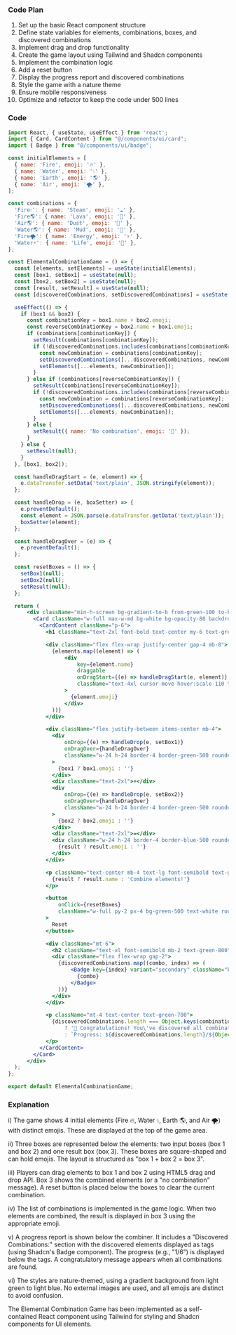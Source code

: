 ### Code Plan

1. Set up the basic React component structure
2. Define state variables for elements, combinations, boxes, and discovered combinations
3. Implement drag and drop functionality
4. Create the game layout using Tailwind and Shadcn components
5. Implement the combination logic
6. Add a reset button
7. Display the progress report and discovered combinations
8. Style the game with a nature theme
9. Ensure mobile responsiveness
10. Optimize and refactor to keep the code under 500 lines

### Code

```jsx
import React, { useState, useEffect } from 'react';
import { Card, CardContent } from "@/components/ui/card";
import { Badge } from "@/components/ui/badge";

const initialElements = [
  { name: 'Fire', emoji: '🔥' },
  { name: 'Water', emoji: '💧' },
  { name: 'Earth', emoji: '🌎' },
  { name: 'Air', emoji: '🌪️' },
];

const combinations = {
  'Fire💧': { name: 'Steam', emoji: '☁️' },
  'Fire🌎': { name: 'Lava', emoji: '🌋' },
  'Air🌎': { name: 'Dust', emoji: '💨' },
  'Water🌎': { name: 'Mud', emoji: '💩' },
  'Fire🌪️': { name: 'Energy', emoji: '⚡' },
  'Water⚡': { name: 'Life', emoji: '🌱' },
};

const ElementalCombinationGame = () => {
  const [elements, setElements] = useState(initialElements);
  const [box1, setBox1] = useState(null);
  const [box2, setBox2] = useState(null);
  const [result, setResult] = useState(null);
  const [discoveredCombinations, setDiscoveredCombinations] = useState([]);

  useEffect(() => {
    if (box1 && box2) {
      const combinationKey = box1.name + box2.emoji;
      const reverseCombinationKey = box2.name + box1.emoji;
      if (combinations[combinationKey]) {
        setResult(combinations[combinationKey]);
        if (!discoveredCombinations.includes(combinations[combinationKey].name)) {
          const newCombination = combinations[combinationKey];
          setDiscoveredCombinations([...discoveredCombinations, newCombination.name]);
          setElements([...elements, newCombination]);
        }
      } else if (combinations[reverseCombinationKey]) {
        setResult(combinations[reverseCombinationKey]);
        if (!discoveredCombinations.includes(combinations[reverseCombinationKey].name)) {
          const newCombination = combinations[reverseCombinationKey];
          setDiscoveredCombinations([...discoveredCombinations, newCombination.name]);
          setElements([...elements, newCombination]);
        }
      } else {
        setResult({ name: 'No combination', emoji: '🤔' });
      }
    } else {
      setResult(null);
    }
  }, [box1, box2]);

  const handleDragStart = (e, element) => {
    e.dataTransfer.setData('text/plain', JSON.stringify(element));
  };

  const handleDrop = (e, boxSetter) => {
    e.preventDefault();
    const element = JSON.parse(e.dataTransfer.getData('text/plain'));
    boxSetter(element);
  };

  const handleDragOver = (e) => {
    e.preventDefault();
  };

  const resetBoxes = () => {
    setBox1(null);
    setBox2(null);
    setResult(null);
  };

  return (
      <div className="min-h-screen bg-gradient-to-b from-green-100 to-blue-200 flex items-center justify-center p-4">
        <Card className="w-full max-w-md bg-white bg-opacity-80 backdrop-blur-md">
          <CardContent className="p-6">
            <h1 className="text-2xl font-bold text-center my-6 text-green-800">Elemental Combination Game</h1>

            <div className="flex flex-wrap justify-center gap-4 mb-8">
              {elements.map((element) => (
                  <div
                      key={element.name}
                      draggable
                      onDragStart={(e) => handleDragStart(e, element)}
                      className="text-4xl cursor-move hover:scale-110 transition-transform"
                  >
                    {element.emoji}
                  </div>
              ))}
            </div>

            <div className="flex justify-between items-center mb-4">
              <div
                  onDrop={(e) => handleDrop(e, setBox1)}
                  onDragOver={handleDragOver}
                  className="w-24 h-24 border-4 border-green-500 rounded-lg flex items-center justify-center text-4xl bg-white"
              >
                {box1 ? box1.emoji : ''}
              </div>
              <div className="text-2xl">+</div>
              <div
                  onDrop={(e) => handleDrop(e, setBox2)}
                  onDragOver={handleDragOver}
                  className="w-24 h-24 border-4 border-green-500 rounded-lg flex items-center justify-center text-4xl bg-white"
              >
                {box2 ? box2.emoji : ''}
              </div>
              <div className="text-2xl">=</div>
              <div className="w-24 h-24 border-4 border-blue-500 rounded-lg flex items-center justify-center text-4xl bg-white overflow-hidden">
                {result ? result.emoji : ''}
              </div>
            </div>

            <p className="text-center mb-4 text-lg font-semibold text-green-700">
              {result ? result.name : 'Combine elements!'}
            </p>

            <button
                onClick={resetBoxes}
                className="w-full py-2 px-4 bg-green-500 text-white rounded-md hover:bg-green-600 transition-colors"
            >
              Reset
            </button>

            <div className="mt-6">
              <h2 className="text-xl font-semibold mb-2 text-green-800">Discovered Combinations:</h2>
              <div className="flex flex-wrap gap-2">
                {discoveredCombinations.map((combo, index) => (
                    <Badge key={index} variant="secondary" className="bg-green-200 text-green-800">
                      {combo}
                    </Badge>
                ))}
              </div>
            </div>

            <p className="mt-4 text-center text-green-700">
              {discoveredCombinations.length === Object.keys(combinations).length
                  ? '🎉 Congratulations! You\'ve discovered all combinations!'
                  : `Progress: ${discoveredCombinations.length}/${Object.keys(combinations).length}`}
            </p>
          </CardContent>
        </Card>
      </div>
  );
};

export default ElementalCombinationGame;
```

### Explanation

i) The game shows 4 initial elements (Fire 🔥, Water 💧, Earth 🌎, and Air 🌪️) with distinct emojis. These are displayed at the top of the game area.

ii) Three boxes are represented below the elements: two input boxes (box 1 and box 2) and one result box (box 3). These boxes are square-shaped and can hold emojis. The layout is structured as "box 1 + box 2 = box 3".

iii) Players can drag elements to box 1 and box 2 using HTML5 drag and drop API. Box 3 shows the combined elements (or a "no combination" message). A reset button is placed below the boxes to clear the current combination.

iv) The list of combinations is implemented in the game logic. When two elements are combined, the result is displayed in box 3 using the appropriate emoji.

v) A progress report is shown below the combiner. It includes a "Discovered Combinations:" section with the discovered elements displayed as tags (using Shadcn's Badge component). The progress (e.g., "1/6") is displayed below the tags. A congratulatory message appears when all combinations are found.

vi) The styles are nature-themed, using a gradient background from light green to light blue. No external images are used, and all emojis are distinct to avoid confusion.

The Elemental Combination Game has been implemented as a self-contained React component using Tailwind for styling and Shadcn components for UI elements. 